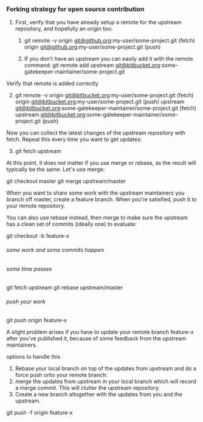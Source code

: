 ### Forking strategy for open source contribution

1) First, verify that you have already setup a remote for the upstream repository, and hopefully an origin too:
    1) git remote -v
        origin git@github.org:my-user/some-project.git (fetch)
        origin git@github.org:my-user/some-project.git (push)

    2) If you don't have an upstream you can easily add it with the remote command:
      git remote add upstream git@bitbucket.org:some-gatekeeper-maintainer/some-project.git

Verify that remote is added correctly 

2)
   git remote -v
    origin git@bitbucket.org:my-user/some-project.git (fetch)
    origin git@bitbucket.org:my-user/some-project.git (push)
    upstream git@bitbucket.org:some-gatekeeper-maintainer/some-project.git (fetch)
    upstream git@bitbucket.org:some-gatekeeper-maintainer/some-project.git (push)

Now you can collect the latest changes of the upstream repository with fetch.
 Repeat this every time you want to get updates:

3)
    git fetch upstream


At this point, it does not matter if you use merge or rebase, as the result will typically be the same. Let's use merge:


git checkout master
git merge upstream/master


When you want to share some work with the upstream maintainers you branch off master, create a feature branch. When you're satisfied, push it to your remote repository.

You can also use rebase instead, then merge to make sure the upstream has a clean set of commits (ideally one) to evaluate:


git checkout -b feature-x
###### some work and some commits happen
###### some time passes
git fetch upstream
git rebase upstream/master


###### push your work 

git push origin feature-x


A slight problem arises if you have to update your remote branch feature-x after you've published it, because of some feedback from the upstream maintainers. 

options to handle this 
  1) Rebase your local branch on top of the updates from upstream and do a force push onto your remote branch:
  2) merge the updates from upstream in your local branch which will record a merge commit. This will clutter the upstream repository.
  3) Create a new branch altogether with the updates from you and the upstream.


git push -f origin feature-x
   
